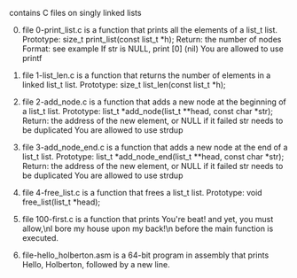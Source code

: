 contains C  files on singly linked lists

0. file 0-print_list.c is a function that prints all the elements of a list_t list.
Prototype: size_t print_list(const list_t *h);
Return: the number of nodes
Format: see example
If str is NULL, print [0] (nil)
You are allowed to use printf

1. file 1-list_len.c is  a function that returns the number of elements in a linked list_t list.
Prototype: size_t list_len(const list_t *h); 

2. file 2-add_node.c is a function that adds a new node at the beginning of a list_t list.
Prototype: list_t *add_node(list_t **head, const char *str);
Return: the address of the new element, or NULL if it failed
str needs to be duplicated
You are allowed to use strdup

3. file 3-add_node_end.c is  a function that adds a new node at the end of a list_t list.
Prototype: list_t *add_node_end(list_t **head, const char *str);
Return: the address of the new element, or NULL if it failed
str needs to be duplicated
You are allowed to use strdup

4. file 4-free_list.c is a function that frees a list_t list.
Prototype: void free_list(list_t *head);

100. file 100-first.c is a function that prints You're beat! and yet, you must allow,\nI bore my house upon my back!\n before the main function is executed.

101. file-hello_holberton.asm is a 64-bit program in assembly that prints Hello, Holberton, followed by a new line.
